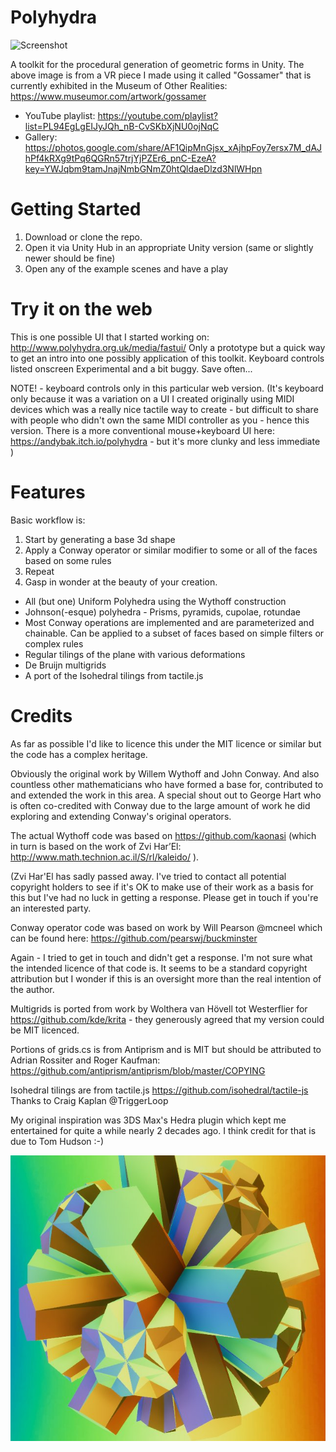 # Polyhydra

![Screenshot](https://pro2-bar-s3-cdn-cf1.myportfolio.com/1e3b6316-da77-4fd2-a111-e12070c11b10/2977d391-d8a0-4759-8f3b-fe112b8957b8_rwc_0x22x975x549x975.png?h=f2ff1682c51247d1bc76e926872686e2)

A toolkit for the procedural generation of geometric forms in Unity. The above image is from a VR piece I made using it called "Gossamer" that is currently exhibited in the Museum of Other Realities: https://www.museumor.com/artwork/gossamer

* YouTube playlist: https://youtube.com/playlist?list=PL94EgLgEIJyJQh_nB-CvSKbXjNU0ojNqC
* Gallery: https://photos.google.com/share/AF1QipMnGjsx_xAjhpFoy7ersx7M_dAJhPf4kRXg9tPq6QGRn57trjYjPZEr6_pnC-EzeA?key=YWJqbm9tamJnajNmbGNmZ0htQldaeDlzd3NlWHpn

# Getting Started

1. Download or clone the repo.
2. Open it via Unity Hub in an appropriate Unity version (same or slightly newer should be fine)
3. Open any of the example scenes and have a play

# Try it on the web

This is one possible UI that I started working on: http://www.polyhydra.org.uk/media/fastui/ Only a prototype but a quick way to get an intro into one possibly application of this toolkit. Keyboard controls listed onscreen Experimental and a bit buggy. Save often...

NOTE! - keyboard controls only in this particular web version. (It's keyboard only because it was a variation on a UI I created originally using MIDI devices which was a really nice tactile way to create - but difficult to share with people who didn't own the same MIDI controller as you - hence this version. There is a more conventional mouse+keyboard UI here: https://andybak.itch.io/polyhydra - but it's more clunky and less immediate )

# Features

Basic workflow is:

1. Start by generating a base 3d shape
2. Apply a Conway operator or similar modifier to some or all of the faces based on some rules
3. Repeat
4. Gasp in wonder at the beauty of your creation.

* All (but one) Uniform Polyhedra using the Wythoff construction
* Johnson(-esque) polyhedra - Prisms, pyramids, cupolae, rotundae 
* Most Conway operations are implemented and are parameterized and chainable. Can be applied to a subset of faces based on simple filters or complex rules
* Regular tilings of the plane with various deformations 
* De Bruijn multigrids
* A port of the Isohedral tilings from tactile.js


# Credits

As far as possible I'd like to licence this under the MIT licence or similar but the code has a complex heritage. 

Obviously the original work by Willem Wythoff and John Conway. And also countless other mathematicians who have formed a base for, contributed to and extended the work in this area. A special shout out to George Hart who is often co-credited with Conway due to the large amount of work he did exploring and extending Conway's original operators. 

The actual Wythoff code was based on https://github.com/kaonasi (which in turn is based on the work of Zvi Har’El: http://www.math.technion.ac.il/S/rl/kaleido/ ).

(Zvi Har'El has sadly passed away. I've tried to contact all potential copyright holders to see if it's OK to make use of their work as a basis for this but I've had no luck in getting a response. Please get in touch if you're an interested party.

Conway operator code was based on work by Will Pearson @mcneel which can be found here: https://github.com/pearswj/buckminster

Again - I tried to get in touch and didn't get a response. I'm not sure what the intended licence of that code is. It seems to be a standard copyright attribution but I wonder if this is an oversight more than the real intention of the author.

Multigrids is ported from work by Wolthera van Hövell tot Westerflier for https://github.com/kde/krita - they generously agreed that my version could be MIT licenced.

Portions of grids.cs is from Antiprism and is MIT but should be attributed to Adrian Rossiter and Roger Kaufman: https://github.com/antiprism/antiprism/blob/master/COPYING

Isohedral tilings are from tactile.js https://github.com/isohedral/tactile-js Thanks to Craig Kaplan @TriggerLoop

My original inspiration was 3DS Max's Hedra plugin which kept me entertained for quite a while nearly 2 decades ago. I think credit for that is due to Tom Hudson :-)

![Screenshot](https://github.com/Ixxy-Open-Source/wythoff-polyhedra/blob/master/0.png)

